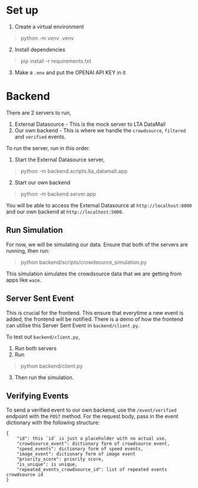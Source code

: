 # Set up
1. Create a virtual environment
> python -m venv .venv
2. Install dependencies
> pip install -r requirements.txt
3. Make a `.env` and put the OPENAI API KEY in it

# Backend
There are 2 servers to run,

1. External Datasource - This is the mock server to LTA DataMall
2. Our own backend - This is where we handle the `crowdsource`, `filtered` and `verified` events.

To run the server, run in this order.
1. Start the External Datasource server,
> python -m backend.scripts.lta_datamall.app
2. Start our own backend
> python -m backend.server.app

You will be able to access the External Datasource at `http://localhost:8000` and our own backend at `http://localhost:5000`.

## Run Simulation
For now, we will be simulating our data. 
Ensure that both of the servers are running, then run:
> python backend/scripts/crowdsource_simulation.py 

This simulation simulates the crowdsource data that we are getting from apps like `waze`. 

## Server Sent Event
This is crucial for the frontend.
This ensure that everytime a new event is added, the frontend will be notified. There is a demo of how the frontend can utilise this Server Sent Event in `backend/client.py`.

To test out `backend/client.py`,
1. Run both servers 
2. Run
> python backend/client.py
3. Then run the simulation. 

## Verifying Events
To send a verified event to our own backend, use the `/event/verified` endpoint with the `POST` method.
For the request body, pass in the event dictionary with the following structure:
```
{
    "id": this `id` is just a placeholder with no actual use,
    "crowdsource_event": dictionary form of crowdsource event,
    "speed_events": dictionary form of speed events,
    "image_event": dictionary form of image event
    "priority_score": priority score,
    "is_unique": is unique,
    "repeated_events_crowdsource_id": list of repeated events crowdsource id
}
```


